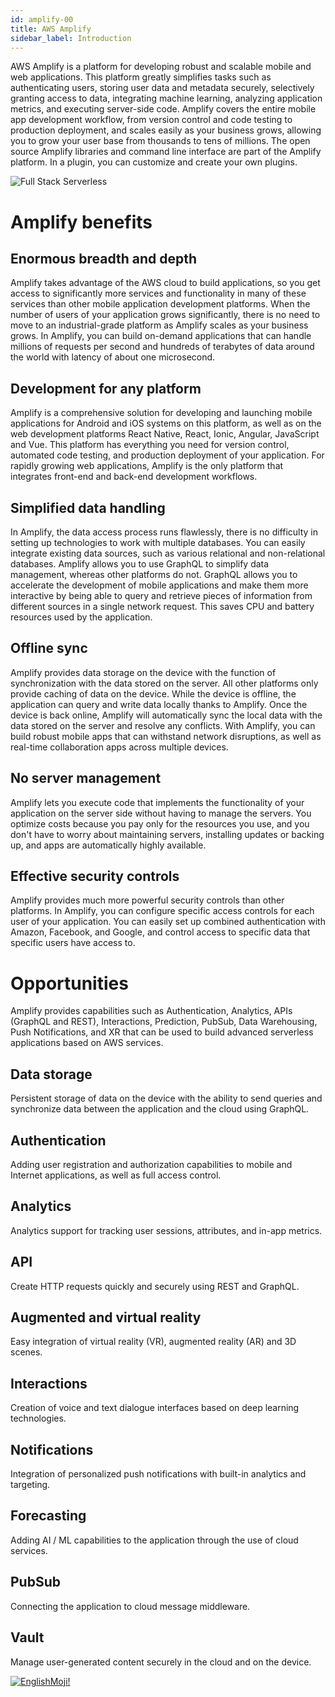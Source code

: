 ```yaml
---
id: amplify-00
title: AWS Amplify
sidebar_label: Introduction
---
```



AWS Amplify is a platform for developing robust and scalable mobile and web applications. This platform greatly simplifies tasks such as authenticating users, storing user data and metadata securely, selectively granting access to data, integrating machine learning, analyzing application metrics, and executing server-side code. Amplify covers the entire mobile app development workflow, from version control and code testing to production deployment, and scales easily as your business grows, allowing you to grow your user base from thousands to tens of millions. The open source Amplify libraries and command line interface are part of the Amplify platform. In a plugin, you can customize and create your own plugins.

![Full Stack Serverless](/img/fullstackserverless.png)

# Amplify benefits

## Enormous breadth and depth

Amplify takes advantage of the AWS cloud to build applications, so you get access to significantly more services and functionality in many of these services than other mobile application development platforms. When the number of users of your application grows significantly, there is no need to move to an industrial-grade platform as Amplify scales as your business grows. In Amplify, you can build on-demand applications that can handle millions of requests per second and hundreds of terabytes of data around the world with latency of about one microsecond.

## Development for any platform

Amplify is a comprehensive solution for developing and launching mobile applications for Android and iOS systems on this platform, as well as on the web development platforms React Native, React, Ionic, Angular, JavaScript and Vue. This platform has everything you need for version control, automated code testing, and production deployment of your application. For rapidly growing web applications, Amplify is the only platform that integrates front-end and back-end development workflows.

## Simplified data handling

In Amplify, the data access process runs flawlessly, there is no difficulty in setting up technologies to work with multiple databases. You can easily integrate existing data sources, such as various relational and non-relational databases. Amplify allows you to use GraphQL to simplify data management, whereas other platforms do not. GraphQL allows you to accelerate the development of mobile applications and make them more interactive by being able to query and retrieve pieces of information from different sources in a single network request. This saves CPU and battery resources used by the application.

## Offline sync

Amplify provides data storage on the device with the function of synchronization with the data stored on the server. All other platforms only provide caching of data on the device. While the device is offline, the application can query and write data locally thanks to Amplify. Once the device is back online, Amplify will automatically sync the local data with the data stored on the server and resolve any conflicts. With Amplify, you can build robust mobile apps that can withstand network disruptions, as well as real-time collaboration apps across multiple devices.

## No server management

Amplify lets you execute code that implements the functionality of your application on the server side without having to manage the servers. You optimize costs because you pay only for the resources you use, and you don't have to worry about maintaining servers, installing updates or backing up, and apps are automatically highly available.

## Effective security controls

Amplify provides much more powerful security controls than other platforms. In Amplify, you can configure specific access controls for each user of your application. You can easily set up combined authentication with Amazon, Facebook, and Google, and control access to specific data that specific users have access to.

# Opportunities

Amplify provides capabilities such as Authentication, Analytics, APIs (GraphQL and REST), Interactions, Prediction, PubSub, Data Warehousing, Push Notifications, and XR that can be used to build advanced serverless applications based on AWS services.

## Data storage

Persistent storage of data on the device with the ability to send queries and synchronize data between the application and the cloud using GraphQL.

## Authentication

Adding user registration and authorization capabilities to mobile and Internet applications, as well as full access control.

## Analytics

Analytics support for tracking user sessions, attributes, and in-app metrics.

## API

Create HTTP requests quickly and securely using REST and GraphQL.

## Augmented and virtual reality

Easy integration of virtual reality (VR), augmented reality (AR) and 3D scenes.

## Interactions

Creation of voice and text dialogue interfaces based on deep learning technologies.

## Notifications

Integration of personalized push notifications with built-in analytics and targeting.

## Forecasting

Adding AI / ML capabilities to the application through the use of cloud services.

## PubSub

Connecting the application to cloud message middleware.

## Vault

Manage user-generated content securely in the cloud and on the device.

[![EnglishMoji!](/img/logo/englishmoji.png)](https://link-to.app/xvh7Ush9kl)
